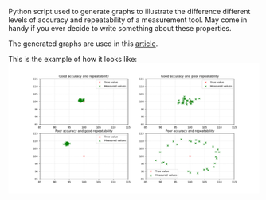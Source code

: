 Python script used to generate graphs to illustrate the difference different levels of accuracy and repeatability of a measurement tool. May come in handy if you ever decide to write something about these properties.

The generated graphs are used in this [article](https://medium.com/@leonidpospeev/measurement-accuracy-and-repeatability-386e32d1cce1).

This is the example of how it looks like:
![](/Figure_1.png)
